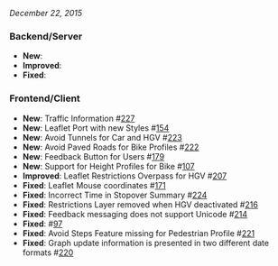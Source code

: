 *December 22, 2015*

### Backend/Server

-  **New**: 
-  **Improved**: 
-  **Fixed**:


### Frontend/Client 

-  **New**: Traffic Information #[227](https://github.com/GIScience/openrouteservice/issues/227)
-  **New**: Leaflet Port with new Styles #[154](https://github.com/GIScience/openrouteservice/issues/154)
-  **New**: Avoid Tunnels for Car and HGV #[223](https://github.com/GIScience/openrouteservice/issues/223)
-  **New**: Avoid Paved Roads for Bike Profiles #[222](https://github.com/GIScience/openrouteservice/issues/222)
-  **New**: Feedback Button for Users #[179](https://github.com/GIScience/openrouteservice/issues/179)
-  **New**: Support for Height Profiles for Bike #[107](https://github.com/GIScience/openrouteservice/issues/107)
-  **Improved**: Leaflet Restrictions Overpass for HGV #[207](https://github.com/GIScience/openrouteservice/pull/207)
-  **Fixed**: Leaflet Mouse coordinates #[171](https://github.com/GIScience/openrouteservice/issues/236)
-  **Fixed**: Incorrect Time in Stopover Summary #[224](https://github.com/GIScience/openrouteservice/issues/224)
-  **Fixed**: Restrictions Layer removed when HGV deactivated #[216](https://github.com/GIScience/openrouteservice/issues/216)
-  **Fixed**: Feedback messaging does not support Unicode #[214](https://github.com/GIScience/openrouteservice/issues/214)
-  **Fixed**: #[97](https://github.com/GIScience/openrouteservice/issues/97)
-  **Fixed**: Avoid Steps Feature missing for Pedestrian Profile #[221](https://github.com/GIScience/openrouteservice/issues/221)
-  **Fixed**: Graph update information is presented in two different date formats #[220](https://github.com/GIScience/openrouteservice/issues/220)





